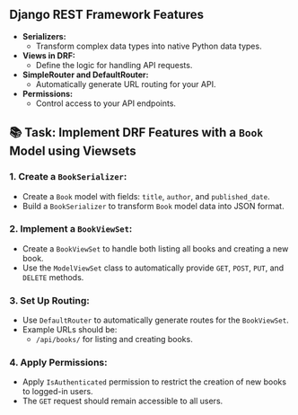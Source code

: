 ## Django REST Framework Features

- **Serializers:**
    - Transform complex data types into native Python data types.
- **Views in DRF:**
    - Define the logic for handling API requests.
- **SimpleRouter and DefaultRouter:**
    - Automatically generate URL routing for your API.
- **Permissions:**
    - Control access to your API endpoints.
  
## 📚 Task: Implement DRF Features with a `Book` Model using Viewsets

### 1. Create a `BookSerializer`:
- Create a `Book` model with fields: `title`, `author`, and `published_date`.
- Build a `BookSerializer` to transform `Book` model data into JSON format.

### 2. Implement a `BookViewSet`:
- Create a `BookViewSet` to handle both listing all books and creating a new book.
- Use the `ModelViewSet` class to automatically provide `GET`, `POST`, `PUT`, and `DELETE` methods.

### 3. Set Up Routing:
- Use `DefaultRouter` to automatically generate routes for the `BookViewSet`.
- Example URLs should be:
  - `/api/books/` for listing and creating books.

### 4. Apply Permissions:
- Apply `IsAuthenticated` permission to restrict the creation of new books to logged-in users.
- The `GET` request should remain accessible to all users.


